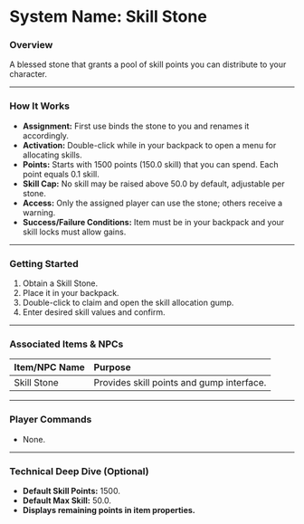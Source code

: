 # System Name: Skill Stone

### Overview
A blessed stone that grants a pool of skill points you can distribute to your character.

---

### How It Works
* **Assignment:** First use binds the stone to you and renames it accordingly.
* **Activation:** Double-click while in your backpack to open a menu for allocating skills.
* **Points:** Starts with 1500 points (150.0 skill) that you can spend. Each point equals 0.1 skill.
* **Skill Cap:** No skill may be raised above 50.0 by default, adjustable per stone.
* **Access:** Only the assigned player can use the stone; others receive a warning.
* **Success/Failure Conditions:** Item must be in your backpack and your skill locks must allow gains.

---

### Getting Started
1. Obtain a Skill Stone.
2. Place it in your backpack.
3. Double-click to claim and open the skill allocation gump.
4. Enter desired skill values and confirm.

---

### Associated Items & NPCs
| Item/NPC Name | Purpose |
| :--- | :--- |
| Skill Stone | Provides skill points and gump interface. |

---

### Player Commands
* None.

---

### Technical Deep Dive (Optional)
* **Default Skill Points:** 1500.
* **Default Max Skill:** 50.0.
* **Displays remaining points in item properties.**

